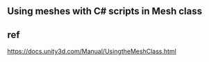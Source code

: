 ## Using meshes with C# scripts in Mesh class





## ref
https://docs.unity3d.com/Manual/UsingtheMeshClass.html


